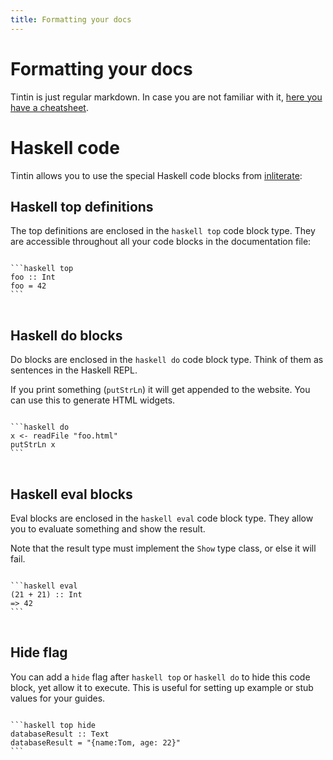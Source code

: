 ```yaml
---
title: Formatting your docs
---
```


# Formatting your docs

Tintin is just regular markdown. In case you are not familiar with it, [here you have a cheatsheet](https://github.com/adam-p/markdown-here/wiki/Markdown-Cheatsheet).

# Haskell code

Tintin allows you to use the special Haskell code blocks from [inliterate](https://github.com/diffusionkinetics/open/tree/master/inliterate):

## Haskell top definitions

The top definitions are enclosed in the `haskell top` code block type. They are accessible throughout all your code blocks in the documentation file:

<pre>
<code>
```haskell top
foo :: Int
foo = 42
```
</code>
</pre>

## Haskell do blocks

Do blocks are enclosed in the `haskell do` code block type. Think of them as sentences in the Haskell REPL.

If you print something (`putStrLn`) it will get appended to the website. You can use this to generate HTML widgets.

<pre>
<code>
```haskell do
x <- readFile "foo.html"
putStrLn x
```
</code>
</pre>


## Haskell eval blocks

Eval blocks are enclosed in the `haskell eval` code block type. They allow you to evaluate something and show the result.

Note that the result type must implement the `Show` type class, or else it will fail.

<pre>
<code>
```haskell eval
(21 + 21) :: Int
=> 42
```
</code>
</pre>

## Hide flag

You can add a `hide` flag after `haskell top` or `haskell do` to hide this code block, yet allow it to execute. This is useful for
setting up example or stub values for your guides.

<pre>
<code>
```haskell top hide
databaseResult :: Text
databaseResult = "{name:Tom, age: 22}"
```
</code>
</pre>

